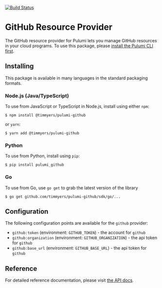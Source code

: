 [![Build Status](https://travis-ci.com/timmyers/pulumi-github.svg?branch=master)](https://travis-ci.com/timmyers/pulumi-github)

# GitHub Resource Provider

The GitHub resource provider for Pulumi lets you manage GitHub resources in your cloud programs. To use
this package, please [install the Pulumi CLI first](https://pulumi.io/).

## Installing

This package is available in many languages in the standard packaging formats.

### Node.js (Java/TypeScript)

To use from JavaScript or TypeScript in Node.js, install using either `npm`:

    $ npm install @timmyers/pulumi-github

or `yarn`:

    $ yarn add @timmyers/pulumi-github

### Python

To use from Python, install using `pip`:

    $ pip install pulumi_github

### Go

To use from Go, use `go get` to grab the latest version of the library

    $ go get github.com/timmyers/pulumi-github/sdk/go/...

## Configuration

The following configuration points are available for the `github` provider:

- `github:token` (environment: `GITHUB_TOKEN`) - the account for `github`
- `github:organization` (environment: `GITHUB_ORGANIZATION`) - the api token for `github`
- `github:base_url` (environment: `GITHUB_BASE_URL`) - the api token for `github`

## Reference

For detailed reference documentation, please visit [the API docs][1].

[1]: https://www.pulumi.com/docs/reference/pkg/nodejs/pulumi/github/index.html
